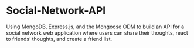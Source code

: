 # Social-Network-API
Using MongoDB, Express.js, and the Mongoose ODM to build an API for a social network web application where users can share their thoughts, react to friends’ thoughts, and create a friend list.

